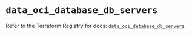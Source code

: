 # `data_oci_database_db_servers`

Refer to the Terraform Registry for docs: [`data_oci_database_db_servers`](https://registry.terraform.io/providers/oracle/oci/7.19.0/docs/data-sources/database_db_servers).
